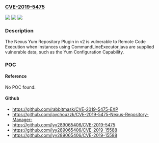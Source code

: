 ### [CVE-2019-5475](https://cve.mitre.org/cgi-bin/cvename.cgi?name=CVE-2019-5475)
![](https://img.shields.io/static/v1?label=Product&message=Nexus%20Repository%20Manager&color=blue)
![](https://img.shields.io/static/v1?label=Version&message=n%2Fa&color=blue)
![](https://img.shields.io/static/v1?label=Vulnerability&message=OS%20Command%20Injection%20(CWE-78)&color=brighgreen)

### Description

The Nexus Yum Repository Plugin in v2 is vulnerable to Remote Code Execution when instances using CommandLineExecutor.java are supplied vulnerable data, such as the Yum Configuration Capability.

### POC

#### Reference
No POC found.

#### Github
- https://github.com/rabbitmask/CVE-2019-5475-EXP
- https://github.com/jaychouzzk/CVE-2019-5475-Nexus-Repository-Manager-
- https://github.com/lyy289065406/CVE-2019-5475
- https://github.com/lyy289065406/CVE-2019-15588
- https://github.com/lyy289065406/CVE-2019-15588

